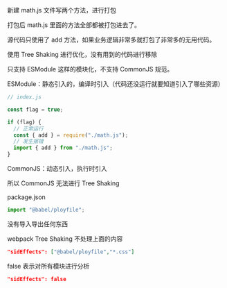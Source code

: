 新建 math.js 文件写两个方法，进行打包

打包后 math.js 里面的方法全部都被打包进去了。

源代码只使用了 add 方法，如果业务逻辑非常多就打包了非常多的无用代码。

使用 Tree Shaking 进行优化，没有用到的代码进行移除

只支持 ESModule 这样的模块化，不支持 CommonJS 规范。

ESModule：静态引入的，编译时引入（代码还没运行就要知道引入了哪些资源）

```js
// index.js

const flag = true;

if (flag) {
  // 正常运行
  const { add } = require("./math.js");
  // 发生报错
  import { add } from "./math.js";
}
```

CommonJS：动态引入，执行时引入

所以 CommonJS 无法进行 Tree Shaking

package.json

```js
import "@babel/ployfile";
```

没有导入导出任何东西

webpack Tree Shaking 不处理上面的内容

```json
"sidEffects": ["@babel/ployfile","*.css"]
```

false 表示对所有模块进行分析

```json
"sidEffects": false
```
